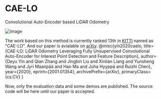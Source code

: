 # CAE-LO
Convolutional Auto-Encoder based LiDAR Odometry

![image](https://github.com/SRainGit/CAE-LO/blob/master/Docs/CAE-LO%20method%20overview.png)

The work based on this method is currently ranked 13th in [KITTI](http://www.cvlibs.net/datasets/kitti/eval_odometry.php) named as "CAE-LO". And our paper is avialable on [arXiv](https://arxiv.org/abs/2001.01354). 
@misc{yin2020caelo,
    title={CAE-LO: LiDAR Odometry Leveraging Fully Unsupervised Convolutional Auto-Encoder for Interest Point Detection and Feature Description},
    author={Deyu Yin and Qian Zhang and Jingbin Liu and Xinlian Liang and Yunsheng Wang and Jyri Maanpää and Hao Ma and Juha Hyyppä and Ruizhi Chen},
    year={2020},
    eprint={2001.01354},
    archivePrefix={arXiv},
    primaryClass={cs.CV}
}

Now, only the evaluation data and some demos are published. The source code will be here until our paper is accepted.
